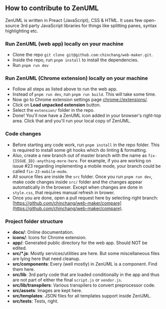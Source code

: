 ## How to contribute to ZenUML

ZenUML is written in Preact (JavaScript), CSS & HTML. It uses few open-source 3rd party JavaScript libraries for things like splitting panes, syntax highlighting etc.

### Run ZenUML (web app) locally on your machine

- Clone the repo `git clone git@github.com:chinchang/web-maker.git`.
- Inside the repo, run `pnpm install` to install the dependencies.
- Run `pnpm run dev`

### Run ZenUML (Chrome extension) locally on your machine

- Follow all steps as listed above to run the web app.
- Instead of `pnpm run dev`, run `pnpm run build`. This will take some time.
- Now go to Chrome extension settings page [chrome://extensions/](chrome://extensions/).
- Click on **Load unpacked extension** button.
- Select the `extension/` folder in the repo.
- Done! You'll now have a ZenUML icon added in your browser's right-top area. Click that and you'll run your local copy of ZenUML.

### Code changes

- Before starting any code work, run `pnpm install` in the repo folder. This is required to install some git hooks which do linting & formatting.
- Also, create a new branch out of master branch with the name as `fix-{ISSUE_ID}-anything-more-here`. For example, if you are working on issue #23 regarding implementing a mobile mode, your branch could be called `fix-23-mobile-mode`.
- All source files are inside the `src` folder. Once you run `pnpm run dev`, make code changes inside `src/` folder and the changes appear automatically in the browser. Except when changes are done in `style.css`, that requires manual refresh in brower.
- Once you are done, open a pull request here by selecting right branch: [https://github.com/chinchang/web-maker/compare](https://github.com/chinchang/web-maker/compare).

### Project folder structure

- **docs/**: Online documentation.
- **icons/**: Icons for Chrome extension.
- **app/**: Generated public directory for the web app. Should NOT be edited.
- **src/\*.js**: Mostly services/utilities are here. But some miscellaneous files are lying here that need cleanup.
- **src/components**: Every (well mostly) in ZenUML is a component. Find them here.
- **src/lib**: 3rd party code that are loaded conditionally in the app and thus are not part of either the final `script.js` or `vendor.js`.
- **src/lib/transpilers**: Various transpilers to convert preprocessor code.
- **src/assets**: Images are kept here.
- **src/templates**: JSON files for all templates support inside ZenUML.
- **src/tests**: Tests, right.
